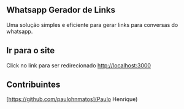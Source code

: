 ## Whatsapp Gerador de Links

Uma solução simples e eficiente para gerar links para conversas do whatsapp.

## Ir para o site

Click no link para ser redirecionado [http://localhost:3000](http://localhost:3000)

## Contribuintes

[https://github.com/paulohnmatos](Paulo Henrique)